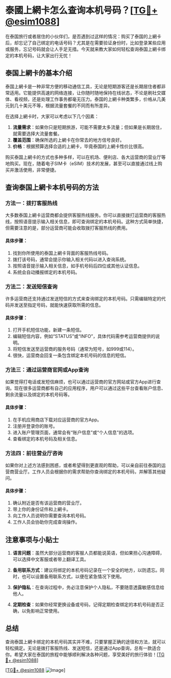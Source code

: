 # 泰國上網卡怎么查询本机号码？[[TG💪+ @esim1088](https://t.me/s/esim1088)]

在泰国旅行或者居住的小伙伴们，是否遇到过这样的情况：购买了泰国的上網卡后，却忘记了自己绑定的电话号码？尤其是在需要验证身份时，比如登录某些应用或服务，忘记号码就会让人手足无措。今天就来教大家如何轻松查询泰国上網卡绑定的本机号码，让大家出行无忧！

## 泰国上網卡的基本介绍

泰国上網卡是一种非常方便的移动通信工具，无论是短期游客还是长期居住者都非常适用。它能提供高速的网络连接，让你随时随地保持在线状态，不论是刷社交媒体、看视频，还是处理工作事务都毫无压力。泰国的上網卡种类繁多，价格从几美元到几十美元不等，根据流量套餐的不同而有所差异。

在选择上網卡时，大家可以考虑以下几个因素：

1. **流量需求**：如果你只是短期旅游，可能不需要太多流量；但如果是长期居住，就需要选择大流量套餐。
2. **覆盖范围**：确保所选的上網卡在你常去的地方信号良好。
3. **价格**：根据预算选择合适的上網卡，毕竟泰国的上網卡性价比很高。

购买泰国上網卡的方式也多种多样，可以在机场、便利店、各大运营商的营业厅等地购买。现在，随着电子SIM卡（eSIM）技术的发展，甚至可以直接通过线上购买并激活使用，非常便捷。

## 查询泰国上網卡本机号码的方法

### 方法一：拨打客服热线

大多数泰国上網卡运营商都会提供客服热线服务。你可以直接拨打运营商的客服热线，按照语音提示输入相关信息，即可查询绑定的本机号码。这种方式简单快捷，但需要注意的是，部分运营商可能会收取拨打客服热线的费用。

#### 具体步骤：
1. 找到你所使用的泰国上網卡背面的客服热线号码。
2. 拨打该号码，通常会提示你输入相关代码以进入查询系统。
3. 按照语音提示输入相关信息，如手机号码后四位或其他认证信息。
4. 系统会自动播报绑定的本机号码。

### 方法二：发送短信查询

许多运营商还支持通过发送短信的方式来查询绑定的本机号码。只需编辑特定的代码并发送至指定号码，就能快速获取所需的信息。

#### 具体步骤：
1. 打开手机短信功能，新建一条短信。
2. 编辑短信内容，例如“STATUS”或“INFO”，具体代码需参考运营商提供的说明。
3. 将短信发送至运营商的服务号码（通常为短号，如999或114）。
4. 很快，运营商会回复一条包含绑定本机号码的信息的短信。

### 方法三：通过运营商官网或App查询

如果觉得打电话或发短信麻烦，也可以通过运营商的官方网站或官方App进行查询。现在很多运营商都有自己的应用程序，用户可以通过这些平台查看账户信息、剩余流量以及绑定的本机号码等。

#### 具体步骤：
1. 在手机应用商店下载对应运营商的官方App。
2. 注册并登录你的账号。
3. 进入账户管理页面，通常会有“账户信息”或“个人信息”的选项。
4. 查看绑定的本机号码及相关信息。

### 方法四：前往营业厅咨询

如果你对上述方法感到困惑，或者希望得到更直观的帮助，可以亲自前往泰国的运营商营业厅。工作人员会根据你的需求帮助你查询绑定的本机号码，并解答其他疑问。

#### 具体步骤：
1. 确认附近是否有该运营商的营业厅。
2. 带上你的身份证件和上網卡。
3. 向工作人员说明你需要查询本机号码。
4. 工作人员会协助你完成查询操作。

## 注意事项与小贴士

1. **语言问题**：虽然大部分运营商的客服人员都能说英语，但如果担心沟通障碍，可以选择中文客服或者带上翻译工具。
   
2. **备用联系方式**：建议将绑定的本机号码记录在一个安全的地方，以防遗忘。同时，也可以设置备用联系方式，以便在紧急情况下使用。

3. **保护隐私**：在查询过程中，务必注意保护个人隐私，不要随意透露敏感信息给他人。

4. **定期检查**：如果你经常更换设备或号码，记得定期检查绑定的本机号码是否正确，以免影响正常使用。

## 总结

查询泰国上網卡绑定的本机号码其实并不难，只要掌握正确的途径和方法，就可以轻松搞定。无论是拨打客服热线、发送短信，还是通过App查询，总有一款适合你。希望大家在泰国的旅程中能够顺利解决各种问题，享受美好的旅行体验！[[TG💪+ @esim1088](https://t.me/s/esim1088)]

[[TG💪+ @esim1088](https://t.me/s/esim1088) ![Image](https://i.postimg.cc/4NQfJmqS/Snipaste-2025-05-13-00-14-12.png)]